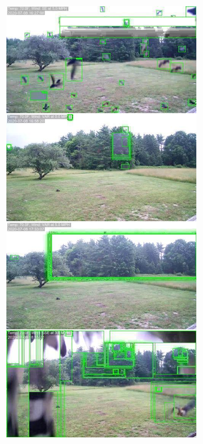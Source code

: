 ![20200708-162448-165453](in/20200708/20200708-162448-165453_0_.jpg)
![20200708-165458-172503](in/20200708/20200708-165458-172503_0_.jpg)
![20200708-172508-175513](in/20200708/20200708-172508-175513_0_.jpg)
![20200708-175518-182523](in/20200708/20200708-175518-182523_0_.jpg)
